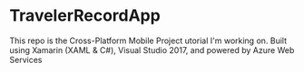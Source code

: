 # TravelerRecordApp
This repo is the Cross-Platform Mobile Project utorial I'm working on.
Built using Xamarin (XAML & C#), Visual Studio 2017, and powered by Azure Web Services
